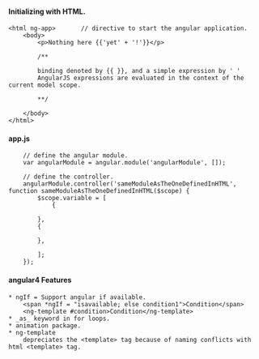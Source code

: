 #### Initializing with HTML.
```
<html ng-app>		// directive to start the angular application.
	<body>
		<p>Nothing here {{'yet' + '!'}}</p>		

		/** 

		binding denoted by {{ }}, and a simple expression by ' '
		AngularJS expressions are evaluated in the context of the current model scope.

		**/

	</body>
</html>
```


#### app.js
```
	// define the angular module.
	var angularModule = angular.module('angularModule', []);

	// define the controller.
	angularModule.controller('sameModuleAsTheOneDefinedInHTML', function sameModuleAsTheOneDefinedInHTML($scope) {
		$scope.variable = [
			{

		},
		{

		},
		
		];
	});
```

#### angular4 Features
	* ngIf = Support angular if available.
		<span *ngIf = "isavailable; else condition1">Condition</span>
		<ng-template #condition>Condition</ng-template>
	* _as_ keyword in for loops.
	* animation package.
	* ng-template 
		depreciates the <template> tag because of naming conflicts with html <template> tag.
